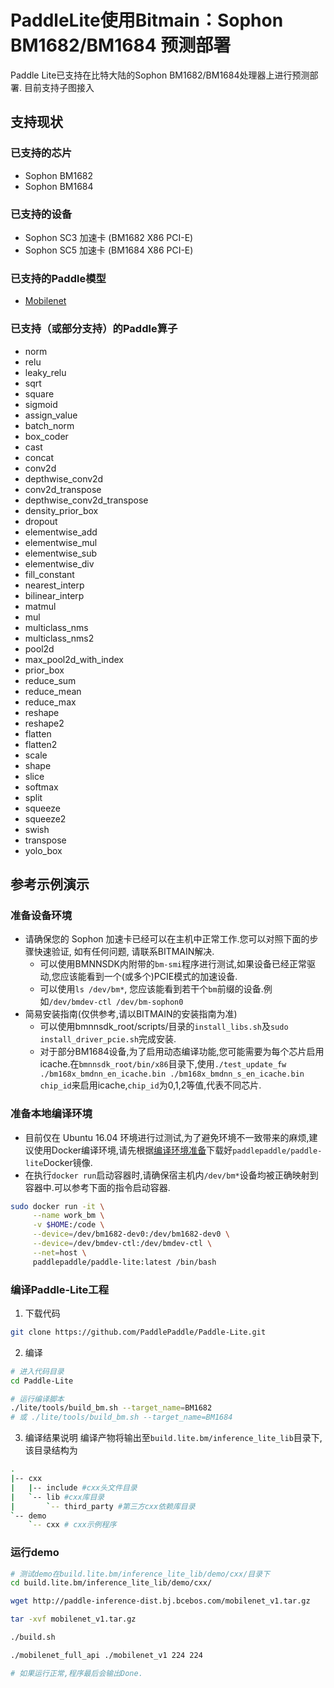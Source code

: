 # PaddleLite使用Bitmain：Sophon BM1682/BM1684 预测部署

Paddle Lite已支持在比特大陆的Sophon BM1682/BM1684处理器上进行预测部署. 目前支持子图接入


## 支持现状

### 已支持的芯片

- Sophon BM1682
- Sophon BM1684

### 已支持的设备
* Sophon SC3 加速卡 (BM1682 X86 PCI-E)
* Sophon SC5 加速卡 (BM1684 X86 PCI-E)


### 已支持的Paddle模型

- [Mobilenet](http://paddle-inference-dist.bj.bcebos.com/mobilenet_v1.tar.gz)

### 已支持（或部分支持）的Paddle算子

- norm
- relu
- leaky_relu
- sqrt
- square
- sigmoid
- assign_value
- batch_norm
- box_coder
- cast
- concat
- conv2d
- depthwise_conv2d
- conv2d_transpose
- depthwise_conv2d_transpose
- density_prior_box
- dropout
- elementwise_add
- elementwise_mul
- elementwise_sub
- elementwise_div
- fill_constant
- nearest_interp
- bilinear_interp
- matmul
- mul
- multiclass_nms
- multiclass_nms2
- pool2d
- max_pool2d_with_index
- prior_box
- reduce_sum
- reduce_mean
- reduce_max
- reshape
- reshape2
- flatten
- flatten2
- scale
- shape
- slice
- softmax
- split
- squeeze
- squeeze2
- swish
- transpose
- yolo_box

## 参考示例演示

### 准备设备环境
- 请确保您的 Sophon 加速卡已经可以在主机中正常工作.您可以对照下面的步骤快速验证, 如有任何问题, 请联系BITMAIN解决.
    - 可以使用BMNNSDK内附带的`bm-smi`程序进行测试,如果设备已经正常驱动,您应该能看到一个(或多个)PCIE模式的加速设备.
    - 可以使用`ls /dev/bm*`, 您应该能看到若干个`bm`前缀的设备.例如`/dev/bmdev-ctl /dev/bm-sophon0`
- 简易安装指南(仅供参考,请以BITMAIN的安装指南为准)
  - 可以使用bmnnsdk_root/scripts/目录的`install_libs.sh`及`sudo install_driver_pcie.sh`完成安装.
  - 对于部分BM1684设备,为了启用动态编译功能,您可能需要为每个芯片启用icache.在`bmnnsdk_root/bin/x86`目录下,使用`./test_update_fw ./bm168x_bmdnn_en_icache.bin ./bm168x_bmdnn_s_en_icache.bin chip_id`来启用icache,`chip_id`为0,1,2等值,代表不同芯片.

### 准备本地编译环境

- 目前仅在 Ubuntu 16.04 环境进行过测试,为了避免环境不一致带来的麻烦,建议使用Docker编译环境,请先根据[编译环境准备](../source_compile/compile_env)下载好`paddlepaddle/paddle-lite`Docker镜像.
- 在执行`docker run`启动容器时,请确保宿主机内`/dev/bm*`设备均被正确映射到容器中.可以参考下面的指令启动容器.
  
```bash
sudo docker run -it \
     --name work_bm \
     -v $HOME:/code \
     --device=/dev/bm1682-dev0:/dev/bm1682-dev0 \
     --device=/dev/bmdev-ctl:/dev/bmdev-ctl \
     --net=host \
     paddlepaddle/paddle-lite:latest /bin/bash

```


### 编译Paddle-Lite工程
1. 下载代码
  
```bash
git clone https://github.com/PaddlePaddle/Paddle-Lite.git
```

2. 编译

```bash
# 进入代码目录
cd Paddle-Lite

# 运行编译脚本
./lite/tools/build_bm.sh --target_name=BM1682
# 或 ./lite/tools/build_bm.sh --target_name=BM1684

```

3. 编译结果说明
编译产物将输出至`build.lite.bm/inference_lite_lib`目录下,该目录结构为
```bash
.
|-- cxx 
|   |-- include #cxx头文件目录
|   `-- lib #cxx库目录
|       `-- third_party #第三方cxx依赖库目录
`-- demo
    `-- cxx # cxx示例程序

```

### 运行demo

```bash
# 测试demo在build.lite.bm/inference_lite_lib/demo/cxx/目录下
cd build.lite.bm/inference_lite_lib/demo/cxx/

wget http://paddle-inference-dist.bj.bcebos.com/mobilenet_v1.tar.gz

tar -xvf mobilenet_v1.tar.gz

./build.sh

./mobilenet_full_api ./mobilenet_v1 224 224

# 如果运行正常,程序最后会输出Done.
```
